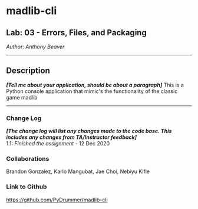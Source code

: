 # madlib-cli
## Lab: 03 - Errors, Files, and Packaging

*Author: Anthony Beaver*

----

## Description
***[Tell me about your application, should be about a paragraph]***
This is a Python console application that mimic's the functionality of the classic game madlib

---

### Change Log
***[The change log will list any changes made to the code base. This includes any changes from TA/Instructor feedback]***  
1.1: *Finished the assignment* - 12 Dec 2020  

### Collaborations
Brandon Gonzalez, Karlo Mangubat, Jae Choi, Nebiyu Kifle

### Link to Github
https://github.com/PyDrummer/madlib-cli